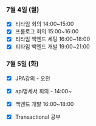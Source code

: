 ### 7월 4일 (월)
- [x] 티타임 회의 14:00~15:00
- [x] 프롤로그 회의 15:00~16:00
- [x] 티타임 백엔드 세팅 16:00~18:00
- [x] 티타임 백엔드 개발 19:00~21:00   

### 7월 5일 (화)
- [x] JPA강의 - 오전
- [x] api명세서 회의 - 14:00~
- [x] 백엔드 개발 16:00~18:00
- [x] Transactional 공부 

